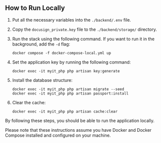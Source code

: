 ## How to Run Locally

1. Put all the necessary variables into the `./backend/.env` file.

2. Copy the `docusign_private.key` file to the `./backend/storage/` directory.

3. Run the stack using the following command. If you want to run it in the background, add the `-d` flag:

   ```
   docker compose -f docker-compose-local.yml up
   ```

4. Set the application key by running the following command:

   ```
   docker exec -it myit_php php artisan key:generate
   ```

5. Install the database structure:

   ```
   docker exec -it myit_php php artisan migrate --seed
   docker exec -it myit_php php artisan passport:install
   ```

6. Clear the cache:

   ```
   docker exec -it myit_php php artisan cache:clear
   ```

By following these steps, you should be able to run the application locally.

Please note that these instructions assume you have Docker and Docker Compose installed and configured on your machine.
